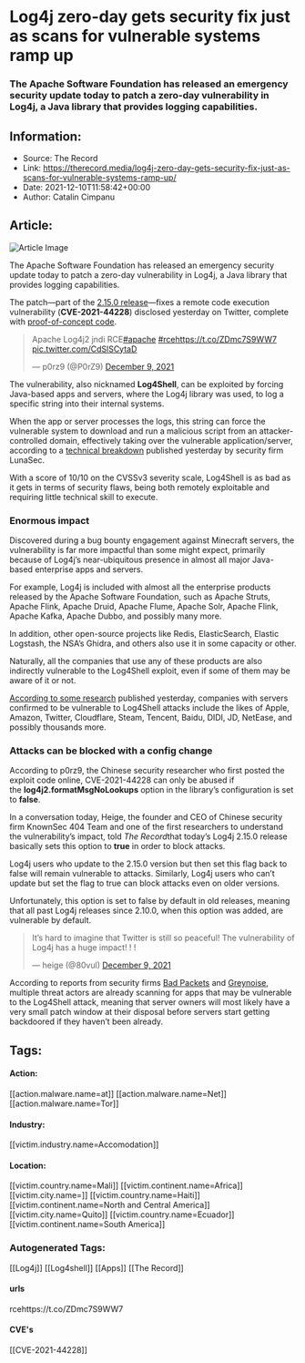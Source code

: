# Log4j zero-day gets security fix just as scans for vulnerable systems ramp up
### The Apache Software Foundation has released an emergency security update today to patch a zero-day vulnerability in Log4j, a Java library that provides logging capabilities.

## Information:
+ Source: The Record
+ Link: https://therecord.media/log4j-zero-day-gets-security-fix-just-as-scans-for-vulnerable-systems-ramp-up/
+ Date: 2021-12-10T11:58:42+00:00
+ Author: Catalin Cimpanu


## Article:
![Article Image](https://therecord.media/wp-content/uploads/2021/12/Apache-Log4J.jpg)

The Apache Software Foundation has released an emergency security update today to patch a zero-day vulnerability in Log4j, a Java library that provides logging capabilities.


The patch—part of the [2.15.0 release](https://logging.apache.org/log4j/2.x/security.html)—fixes a remote code execution vulnerability (**CVE-2021-44228**) disclosed yesterday on Twitter, complete with [proof-of-concept code](https://github.com/tangxiaofeng7/apache-log4j-poc).




> Apache Log4j2 jndi RCE[#apache](https://twitter.com/hashtag/apache?src=hash&ref_src=twsrc%5Etfw) [#rce](https://twitter.com/hashtag/rce?src=hash&ref_src=twsrc%5Etfw)<https://t.co/ZDmc7S9WW7> [pic.twitter.com/CdSlSCytaD](https://t.co/CdSlSCytaD)
> 
> — p0rz9 (@P0rZ9) [December 9, 2021](https://twitter.com/P0rZ9/status/1468949890571337731?ref_src=twsrc%5Etfw)



The vulnerability, also nicknamed **Log4Shell**, can be exploited by forcing Java-based apps and servers, where the Log4j library was used, to log a specific string into their internal systems.


When the app or server processes the logs, this string can force the vulnerable system to download and run a malicious script from an attacker-controlled domain, effectively taking over the vulnerable application/server, according to a [technical breakdown](https://www.lunasec.io/docs/blog/log4j-zero-day/) published yesterday by security firm LunaSec.


With a score of 10/10 on the CVSSv3 severity scale, Log4Shell is as bad as it gets in terms of security flaws, being both remotely exploitable and requiring little technical skill to execute.


### Enormous impact


Discovered during a bug bounty engagement against Minecraft servers, the vulnerability is far more impactful than some might expect, primarily because of Log4j’s near-ubiquitous presence in almost all major Java-based enterprise apps and servers.


For example, Log4j is included with almost all the enterprise products released by the Apache Software Foundation, such as Apache Struts, Apache Flink, Apache Druid, Apache Flume, Apache Solr, Apache Flink, Apache Kafka, Apache Dubbo, and possibly many more.


In addition, other open-source projects like Redis, ElasticSearch, Elastic Logstash, the NSA’s Ghidra, and others also use it in some capacity or other.


Naturally, all the companies that use any of these products are also indirectly vulnerable to the Log4Shell exploit, even if some of them may be aware of it or not.


[According to some research](https://github.com/YfryTchsGD/Log4jAttackSurface) published yesterday, companies with servers confirmed to be vulnerable to Log4Shell attacks include the likes of Apple, Amazon, Twitter, Cloudflare, Steam, Tencent, Baidu, DIDI, JD, NetEase, and possibly thousands more.


### Attacks can be blocked with a config change


According to p0rz9, the Chinese security researcher who first posted the exploit code online, CVE-2021-44228 can only be abused if the **log4j2.formatMsgNoLookups** option in the library’s configuration is set to **false**.


In a conversation today, Heige, the founder and CEO of Chinese security firm KnownSec 404 Team and one of the first researchers to understand the vulnerability’s impact, told *The Record*that today’s Log4j 2.15.0 release basically sets this option to **true** in order to block attacks.


Log4j users who update to the 2.15.0 version but then set this flag back to false will remain vulnerable to attacks. Similarly, Log4j users who can’t update but set the flag to true can block attacks even on older versions.


Unfortunately, this option is set to false by default in old releases, meaning that all past Log4j releases since 2.10.0, when this option was added, are vulnerable by default.




> It’s hard to imagine that Twitter is still so peaceful! The vulnerability of Log4j has a huge impact! ! !
> 
> — heige (@80vul) [December 9, 2021](https://twitter.com/80vul/status/1468988170021011459?ref_src=twsrc%5Etfw)



According to reports from security firms [Bad Packets](https://twitter.com/bad_packets/status/1469225135504650240) and [Greynoise](https://twitter.com/_mattata/status/1469144854672379905), multiple threat actors are already scanning for apps that may be vulnerable to the Log4Shell attack, meaning that server owners will most likely have a very small patch window at their disposal before servers start getting backdoored if they haven’t been already.





## Tags:

#### Action:
[[action.malware.name=at]] [[action.malware.name=Net]] [[action.malware.name=Tor]]

#### Industry:
[[victim.industry.name=Accomodation]]

#### Location:
[[victim.country.name=Mali]] [[victim.continent.name=Africa]] [[victim.city.name=]] [[victim.country.name=Haiti]] [[victim.continent.name=North and Central America]] [[victim.city.name=Quito]] [[victim.country.name=Ecuador]] [[victim.continent.name=South America]]

### Autogenerated Tags:
[[Log4j]] [[Log4shell]] [[Apps]] [[The Record]]
#### urls
rcehttps://t.co/ZDmc7S9WW7
#### CVE's
[[CVE-2021-44228]]

